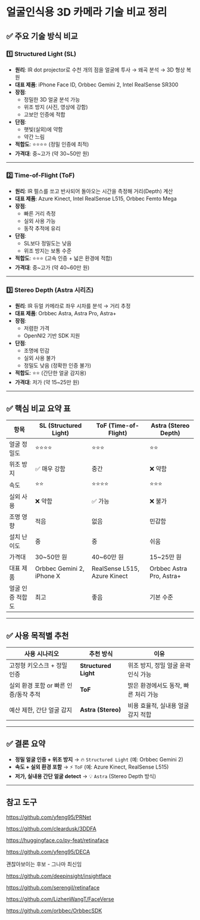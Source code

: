 # 얼굴인식용 3D 카메라 기술 비교 정리

## ✅ 주요 기술 방식 비교

### 1️⃣ Structured Light (SL)

- **원리**: IR dot projector로 수천 개의 점을 얼굴에 투사 → 왜곡 분석 → 3D 형상 복원
- **대표 제품**: iPhone Face ID, Orbbec Gemini 2, Intel RealSense SR300
- **장점**:
  - 정밀한 3D 얼굴 분석 가능
  - 위조 방지 (사진, 영상에 강함)
  - 고보안 인증에 적합
- **단점**:
  - 햇빛(실외)에 약함
  - 약간 느림
- **적합도**: ⭐⭐⭐⭐ (정밀 인증에 최적)
- **가격대**: 중~고가 (약 30~50만 원)

---

### 2️⃣ Time-of-Flight (ToF)

- **원리**: IR 펄스를 쏘고 반사되어 돌아오는 시간을 측정해 거리(Depth) 계산
- **대표 제품**: Azure Kinect, Intel RealSense L515, Orbbec Femto Mega
- **장점**:
  - 빠른 거리 측정
  - 실외 사용 가능
  - 동작 추적에 유리
- **단점**:
  - SL보다 정밀도는 낮음
  - 위조 방지는 보통 수준
- **적합도**: ⭐⭐⭐ (고속 인증 + 넓은 환경에 적합)
- **가격대**: 중~고가 (약 40~60만 원)

---

### 3️⃣ Stereo Depth (Astra 시리즈)

- **원리**: IR 듀얼 카메라로 좌우 시차를 분석 → 거리 추정
- **대표 제품**: Orbbec Astra, Astra Pro, Astra+
- **장점**:
  - 저렴한 가격
  - OpenNI2 기반 SDK 지원
- **단점**:
  - 조명에 민감
  - 실외 사용 불가
  - 정밀도 낮음 (정확한 인증 불가)
- **적합도**: ⭐⭐ (간단한 얼굴 감지용)
- **가격대**: 저가 (약 15~25만 원)

---

## ✅ 핵심 비교 요약 표

| 항목             | SL (Structured Light)     | ToF (Time-of-Flight)        | Astra (Stereo Depth)        |
|------------------|----------------------------|-----------------------------|-----------------------------|
| 얼굴 정밀도      | ⭐⭐⭐⭐                      | ⭐⭐⭐                         | ⭐⭐                          |
| 위조 방지        | ✅ 매우 강함                | 중간                        | ❌ 약함                     |
| 속도             | ⭐⭐                        | ⭐⭐⭐⭐                        | ⭐⭐⭐                         |
| 실외 사용        | ❌ 약함                    | ✅ 가능                      | ❌ 불가                     |
| 조명 영향        | 적음                       | 없음                         | 민감함                      |
| 설치 난이도      | 중                         | 중                           | 쉬움                        |
| 가격대           | 30~50만 원                 | 40~60만 원                  | 15~25만 원                  |
| 대표 제품        | Orbbec Gemini 2, iPhone X | RealSense L515, Azure Kinect| Orbbec Astra Pro, Astra+    |
| 얼굴 인증 적합도 | 최고                        | 좋음                         | 기본 수준                   |

---

## ✅ 사용 목적별 추천

| 사용 시나리오                          | 추천 방식           | 이유                                   |
|----------------------------------------|----------------------|----------------------------------------|
| 고정형 키오스크 + 정밀 인증            | **Structured Light** | 위조 방지, 정밀 얼굴 윤곽 인식 가능    |
| 실외 환경 포함 or 빠른 인증/동작 추적 | **ToF**              | 밝은 환경에서도 동작, 빠른 처리 가능  |
| 예산 제한, 간단 얼굴 감지              | **Astra (Stereo)**   | 비용 효율적, 실내용 얼굴 감지 적합    |

---

## ✅ 결론 요약

- **정밀 얼굴 인증 + 위조 방지** → 🔥 `Structured Light` (예: Orbbec Gemini 2)
- **속도 + 실외 환경 포함** → ⚡️ `ToF` (예: Azure Kinect, RealSense L515)
- **저가, 실내용 간단 얼굴 detect** → 💡 `Astra` (Stereo Depth 방식)

---

## 참고 도구

https://github.com/yfeng95/PRNet

https://github.com/cleardusk/3DDFA

https://huggingface.co/py-feat/retinaface

https://github.com/yfeng95/DECA

괜찮아보이는 후보 - 그나마 최신임

https://github.com/deepinsight/insightface

https://github.com/serengil/retinaface

https://github.com/LizhenWangT/FaceVerse

https://github.com/orbbec/OrbbecSDK
